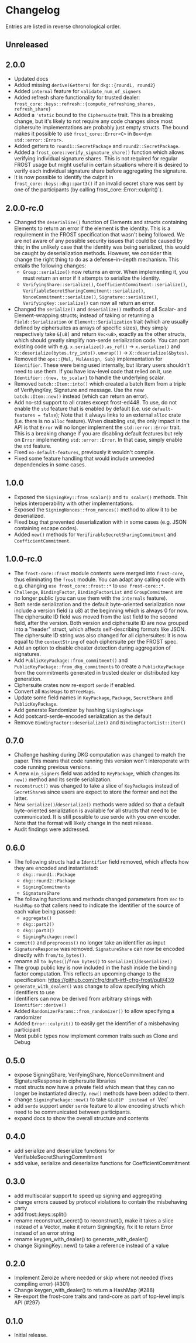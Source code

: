 # Changelog

Entries are listed in reverse chronological order.

## Unreleased

## 2.0.0

* Updated docs
* Added missing `derive(Getters)` for `dkg::{round1, round2}`
* Added `internal` feature for `validate_num_of_signers`
* Added refresh share functionality for trusted dealer:
  `frost_core::keys::refresh::{compute_refreshing_shares, refresh_share}`
* Added a `'static` bound to the `Ciphersuite` trait. This is a breaking change,
  but it's likely to not require any code changes since most ciphersuite
  implementations are probably just empty structs. The bound makes it possible
  to use `frost_core::Error<C>` in `Box<dyn std::error::Error>`.
* Added getters to `round1::SecretPackage` and `round2::SecretPackage`.
* Added a `frost_core::verify_signature_share()` function which allows verifying
  individual signature shares. This is not required for regular FROST usage but
  might useful in certain situations where it is desired to verify each
  individual signature share before aggregating the signature.
* It is now possible to identify the culprit in `frost_core::keys::dkg::part3()`
  if an invalid secret share was sent by one of the participants (by calling
  frost_core::Error<C>::culprit()`).

## 2.0.0-rc.0

* Changed the `deserialize()` function of Elements and structs containing
  Elements to return an error if the element is the identity. This is a
  requirement in the FROST specification that wasn't being followed. We are not
  aware of any possible security issues that could be caused by this; in the
  unlikely case that the identity was being serialized, this would be caught by
  deserialization methods. However, we consider this change the right thing to
  do as a defense-in-depth mechanism. This entails the following changes:
  * `Group::serialize()` now returns an error. When implementing it, you must
    return an error if it attempts to serialize the identity.
  * `VerifyingShare::serialize()`, `CoefficientCommitment::serialize()`,
    `VerifiableSecretSharingCommitment::serialize()`,
    `NonceCommitment::serialize()`, `Signature::serialize()`,
    `VerifyingKey::serialize()` can now all return an error.
* Changed the `serialize()` and `deserialize()` methods of all Scalar- and
  Element-wrapping structs; instead of taking or returning a
  `Field::Serialization` or `Element::Serialization` trait (which are usually
  defined by ciphersuites as arrays of specific sizes), they simply respectively
  take `&[u8]` and return `Vec<u8>`, exactly as the other structs, which should
  greatly simplify non-serde serialization code. You can port existing code with
  e.g. `x.serialize().as_ref()` -> `x.serialize()` and
  `X::deserialize(bytes.try_into().unwrap())` -> `X::deserialize(&bytes)`.
* Removed the `ops::{Mul, MulAssign, Sub}` implementation for `Identifier`.
  These were being used internally, but library users shouldn't need to use them.
  If you have low-level code that relied on it, use `Identifier::{new,
  to_scalar}` to handle the underlying scalar.
* Removed `batch::Item::into()` which created a batch Item from a triple of
  VerifyingKey, Signature and message. Use the new `batch::Item::new()` instead
  (which can return an error).
* Add no-std support to all crates except frost-ed448. To use, do not enable the
  `std` feature that is enabled by default (i.e. use `default-features =
  false`); Note that it always links to an external `alloc` crate (i.e. there is
  no `alloc` feature). When disabling `std`, the only impact in the API is that
  `Error` will no longer implement the `std::error::Error` trait. This is a
  breaking change if you are disabling default features but rely on `Error`
  implementing `std::error::Error`. In that case, simply enable the `std`
  feature.
* Fixed `no-default-features`, previously it wouldn't compile.
* Fixed some feature handling that would include unneeded dependencies in some
  cases.

## 1.0.0

* Exposed the `SigningKey::from_scalar()` and `to_scalar()` methods. This
  helps interoperability with other implementations.
* Exposed the `SigningNonces::from_nonces()` method to allow it to be
  deserialized.
* Fixed bug that prevented deserialization with in some cases (e.g. JSON
  containing escape codes).
* Added `new()` methods for `VerifirableSecretSharingCommitment` and
  `CoefficientCommitment`.

## 1.0.0-rc.0

* The `frost-core::frost` module contents were merged into `frost-core`, thus
  eliminating the `frost` module. You can adapt any calling code with e.g.
  changing `use frost_core::frost::*` to `use frost-core::*`.
* `Challenge`, `BindingFactor`, `BindingFactorList` and `GroupCommitment`
  are no longer public (you can use them with the `internals` feature).
* Both serde serialization and the default byte-oriented serialization now
  include a version field (a u8) at the beginning which is always 0 for now. The
  ciphersuite ID field was moved from the last field to the second field, after
  the version. Both version and ciphersuite ID are now grouped into a "header"
  struct, which affects self-describing formats like JSON. The ciphersuite ID
  string was also changed for all ciphersuites: it is now equal to the
  `contextString` of each ciphersuite per the FROST spec.
* Add an option to disable cheater detection during aggregation of signatures.
* Add `PublicKeyPackage::from_commitment()` and
  `PublicKeyPackage::from_dkg_commitments` to create a `PublicKeyPackage` from
  the commitments generated in trusted dealer or distributed key generation.
* Ciphersuite crates now re-export `serde` if enabled.
* Convert all `HashMaps` to `BTreeMaps`.
* Update some field names in `KeyPackage`, `Package`, `SecretShare` and `PublicKeyPackage`.
* Add generate Randomizer by hashing `SigningPackage`
* Add postcard-serde-encoded serialization as the default
* Remove `BindingFactor::deserialize()` and `BindingFactorList::iter()`

## 0.7.0

* Challenge hashing during DKG computation was changed to match the paper.
  This means that code running this version won't interoperate with code
  running previous versions.
* A new `min_signers` field was added to `KeyPackage`, which changes its
  `new()` method and its serde serialization.
* `reconstruct()` was changed to take a slice of `KeyPackage`s instead of
  `SecretShare`s since users are expect to store the former and not the latter.
* New `serialize()`/`deserialize()` methods were added so that a default
  byte-oriented serialization is available for all structs that need to be
  communicated. It is still possible to use serde with you own encoder. Note
  that the format will likely change in the next release.
* Audit findings were addressed.


## 0.6.0

* The following structs had a `Identifier` field removed, which affects
  how they are encoded and instantiated:
  * `dkg::round1::Package`
  * `dkg::round2::Package`
  * `SigningCommitments`
  * `SignatureShare`
* The following functions and methods changed parameters from `Vec` to `HashMap`
  so that callers need to indicate the identifier of the source of each
  value being passed:
  * `aggregate()`
  * `dkg::part2()`
  * `dkg::part3()`
  * `SigningPackage::new()`
* `commit()` and `preprocess()` no longer take an identifier as input
* `SignatureResponse` was removed. `SignatureShare` can now be encoded directly with
  `from/to_bytes()`.
* rename all `to_bytes()`/`from_bytes()` to `serialize()`/`deserialize()`
* The group public key is now included in the hash inside the binding factor
  computation. This reflects an upcoming change to the specification:
  https://github.com/cfrg/draft-irtf-cfrg-frost/pull/439
* `generate_with_dealer()` was change to allow specifying which identifiers to use
* Identifiers can now be derived from arbitrary strings with `Identifier::derive()`
* Added `RandomizerParams::from_randomizer()` to allow specifying a randomizer
* Added `Error::culprit()` to easily get the identifier of a misbehaving participant
* Most public types now implement common traits such as Clone and Debug

## 0.5.0

* expose SigningShare, VerifyingShare, NonceCommitment and SignatureResponse in ciphersuite libraries
* most structs now have a private field which mean that they can no longer be
  instantiated directly. `new()` methods have been added to them.
* change `SigningPackage::new()` to take `&[u8]P  instead of `Vec<u8>`
* add `serde` support under `serde` feature to allow encoding structs which
  need to be communicated between participants.
* expand docs to show the overall structure and contents

## 0.4.0

* add serialize and deserialize functions for VerifiableSecretSharingCommitment
* add value, serialize and deserialize functions for CoefficientCommitment

## 0.3.0

* add multiscalar support to speed up signing and aggregating
* change errors caused by protocol violations to contain the misbehaving party
* add frost::keys::split()
* rename reconstruct_secret() to reconstruct(), make it takes a slice instead
  of a Vector, make it return SigningKey, fix it to return Error instead of an
  error string
* rename keygen_with_dealer() to generate_with_dealer()
* change SigningKey::new() to take a reference instead of a value

## 0.2.0

* Implement Zeroize where needed or skip where not needed (fixes compiling error) (#301)
* Change keygen_with_dealer() to return a HashMap (#288)
* Re-export the frost-core traits and rand-core as part of top-level impls API (#297)

## 0.1.0

* Initial release.
